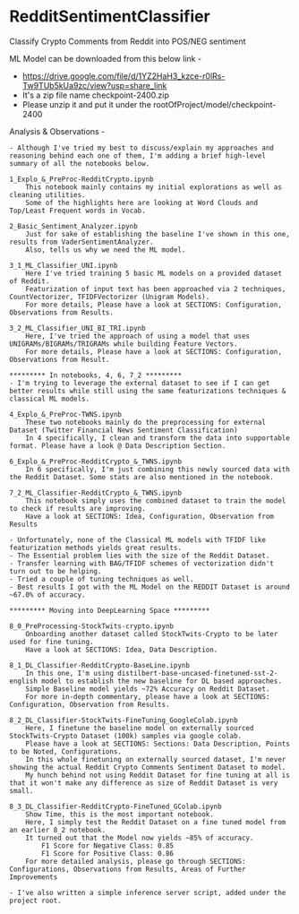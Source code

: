# RedditSentimentClassifier
Classify Crypto Comments from Reddit into POS/NEG sentiment

ML Model can be downloaded from this below link - 
 - https://drive.google.com/file/d/1YZ2HaH3_kzce-r0lRs-Tw9TUb5kUa9zc/view?usp=share_link
 - It's a zip file name checkpoint-2400.zip
 - Please unzip it and put it under the rootOfProject/model/checkpoint-2400

Analysis & Observations -

    - Although I've tried my best to discuss/explain my approaches and reasoning behind each one of them, I'm adding a brief high-level summary of all the notebooks below.

    1_Explo_&_PreProc-RedditCrypto.ipynb
        This notebook mainly contains my initial explorations as well as cleaning utilities. 
        Some of the highlights here are looking at Word Clouds and Top/Least Frequent words in Vocab.

    2_Basic_Sentiment_Analyzer.ipynb
        Just for sake of establishing the baseline I've shown in this one, results from VaderSentimentAnalyzer.
        Also, tells us why we need the ML model.

    3_1_ML_Classifier_UNI.ipynb
        Here I've tried training 5 basic ML models on a provided dataset of Reddit.
        Featurization of input text has been approached via 2 techniques, CountVectorizer, TFIDFVectorizer (Unigram Models).
        For more details, Please have a look at SECTIONS: Configuration, Observations from Results.

    3_2_ML_Classifier_UNI_BI_TRI.ipynb
        Here, I've tried the approach of using a model that uses UNIGRAMs/BIGRAMs/TRIGRAMs while building Feature Vectors.
        For more details, Please have a look at SECTIONS: Configuration, Observations from Result.

    ********* In notebooks, 4, 6, 7_2 ********* 
    - I'm trying to leverage the external dataset to see if I can get better results while still using the same featurizations techniques & classical ML models.
    
    4_Explo_&_PreProc-TWNS.ipynb
        These two notebooks mainly do the preprocessing for external Dataset (Twitter Financial News Sentiment Classification)
        In 4 specifically, I clean and transform the data into supportable format. Please have a look @ Data Description Section.

    6_Explo_&_PreProc-RedditCrypto_&_TWNS.ipynb
        In 6 specifically, I'm just combining this newly sourced data with the Reddit Dataset. Some stats are also mentioned in the notebook.

    7_2_ML_Classifier-RedditCrypto_&_TWNS.ipynb
        This notebook simply uses the combined dataset to train the model to check if results are improving.
        Have a look at SECTIONS: Idea, Configuration, Observation from Results

    - Unfortunately, none of the Classical ML models with TFIDF like featurization methods yields great results.
    - The Essential problem lies with the size of the Reddit Dataset.
    - Transfer learning with BAG/TFIDF schemes of vectorization didn't turn out to be helping.
    - Tried a couple of tuning techniques as well.
    - Best results I got with the ML Model on the REDDIT Dataset is around ~67.0% of accuracy.

    ********* Moving into DeepLearning Space *********

    8_0_PreProcessing-StockTwits-crypto.ipynb
        Onboarding another dataset called StockTwits-Crypto to be later used for fine tuning.
        Have a look at SECTIONS: Idea, Data Description.

    8_1_DL_Classifier-RedditCrypto-BaseLine.ipynb
        In this one, I'm using distilbert-base-uncased-finetuned-sst-2-english model to establish the new baseline for DL based approaches.
        Simple Baseline model yields ~72% Accuracy on Reddit Dataset.
        For more in-depth commentary, please have a look at SECTIONS: Configuration, Observation from Results.

    8_2_DL_Classifier-StockTwits-FineTuning_GoogleColab.ipynb
        Here, I finetune the baseline model on externally sourced StockTwits-Crypto Dataset (100k) samples via google colab.
        Please have a look at SECTIONS: Sections: Data Description, Points to be Noted, Configurations.
        In this whole finetuning on externally sourced dataset, I'm never showing the actual Reddit Crypto Comments Sentiment Dataset to model.
        My hunch behind not using Reddit Dataset for fine tuning at all is that it won't make any difference as size of Reddit Dataset is very small.

    8_3_DL_Classifier-RedditCrypto-FineTuned_GColab.ipynb
        Show Time, this is the most important notebook.
        Here, I simply test the Reddit Dataset on a fine tuned model from an earlier 8_2 notebook.
        It turned out that the Model now yields ~85% of accuracy.
            F1 Score for Negative Class: 0.85
            F1 Score for Positive Class: 0.86
        For more detailed analysis, please go through SECTIONS: Configurations, Observations from Results, Areas of Further Improvements

    - I've also written a simple inference server script, added under the project root.